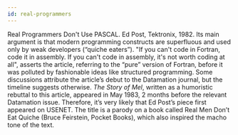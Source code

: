 ```yaml
---
id: real-programmers
---
```


Real Programmers Don't Use PASCAL. Ed Post, Tektronix, 1982. Its main argument is that modern programming constructs are superfluous and used only by weak developers (“quiche eaters”). "If you can't code in Fortran, code it in assembly. If you can't code in assembly, it's not worth coding at all", asserts the article, referring to the “pure” version of Fortran, before it was polluted by fashionable ideas like structured programming. Some discussions attribute the article’s debut to the Datamation journal, but the timeline suggests otherwise. _The Story of Mel_, written as a humoristic rebuttal to this article, appeared in May 1983, 2 months before the relevant Datamation issue. Therefore, it’s very likely that Ed Post’s piece first appeared on USENET. The title is a parody on a book called Real Men Don’t Eat Quiche (Bruce Feirstein, Pocket Books), which also inspired the macho tone of the text.
